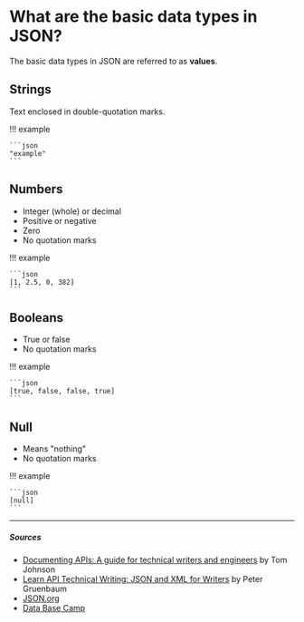 # What are the basic data types in JSON?

The basic data types in JSON are referred to as **values**.

## Strings
Text enclosed in double-quotation marks.

!!! example

    ```json
    "example"
    ```

## Numbers
- Integer (whole) or decimal
- Positive or negative
- Zero
- No quotation marks

!!! example

    ```json
    [1, 2.5, 0, 382]
    ```

## Booleans
- True or false
- No quotation marks

!!! example

    ```json
    [true, false, false, true]
    ```

## Null

- Means "nothing"
- No quotation marks

!!! example

    ```json
    [null]
    ```

***

##### Sources
- [Documenting APIs: A guide for technical writers and engineers](https://idratherbewriting.com/learnapidoc/) by Tom Johnson
- [Learn API Technical Writing: JSON and XML for Writers](https://www.udemy.com/course/api-documentation-1-json-and-xml/) by Peter Gruenbaum
- [JSON.org](https://www.json.org/json-en.html)
- [Data Base Camp](https://databasecamp.de/en/data/json-en)